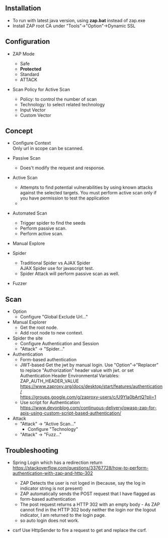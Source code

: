 ## Installation
- To run with latest java version, using **zap.bat** instead of zap.exe
- Install ZAP root CA under "Tools"->"Option"->Dynamic SSL

## Configuration
- ZAP Mode
  - Safe
  - **Protected**
  - Standard
  - ATTACK

- Scan Policy for Active Scan
  - Policy: to control the number of scan
  - Technology: to select related technology
  - Input Vector
  - Custom Vector

## Concept
- Configure Context  
  Only url in scope can be scanned.

- Passive Scan  
  - Does't modify the request and response.
- Active Scan  
  - Attempts to find potential vulnerabilities by using known attacks against the selected targets. You must perform active scan only if you have permission to test the application
  - 
- Automated Scan
  - Trigger spider to find the seeds
  - Perform passive scan.
  - Perform active scan.
- Manual Explore

- Spider
  - Traditional Spider vs AJAX Spider  
    AJAX Spider use for javascript test.
  - Spider Attack will perform passive scan as well.

- Fuzzer

## Scan
- Option
  - Configure "Global Exclude Url..."
- Manual Explorer
  - Get the root node.
  - Add root node to new context.
- Spider the site
  - Configure Authentication and Session
  - "Attack" -> "Spider..."
- Authentication
  - Form-based authentication
  - JWT-based
    Get the jwt by manual login.
    Use "Option"->"Replacer" to replace "Authorization" header value with jwt.
    or
    set Authentication Header Environmental Variables: ZAP_AUTH_HEADER_VALUE
    https://www.zaproxy.org/docs/desktop/start/features/authentication/  
    https://groups.google.com/g/zaproxy-users/c/U9Yla0bArtQ?pli=1  
  - Use script for Authentication  
    https://www.devonblog.com/continuous-delivery/owasp-zap-for-apis-using-custom-script-based-authentication/
- Attack
  - "Attack" -> "Active Scan..." 
    - Configure "Technology"
  - "Attack" -> "Fuzz..."

## Troubleshooting
- Spring Login which has a redirection return
  https://stackoverflow.com/questions/33767728/how-to-perform-authentication-with-zap-and-http-302  
  - ZAP Detects the user is not loged in (because, say the log in indicator string is not present) 
  - ZAP automatically sends the POST request that I have flagged as form-based authentication
  - The post request returns a HTTP 302 with an empty body - As ZAP cannot find in the HTTP 302 body neither the login nor the logout indicator, I am returned to the login page.
  - so auto login does not work.

- csrf
  Use HttpSender to fire a request to get and replace the csrf.